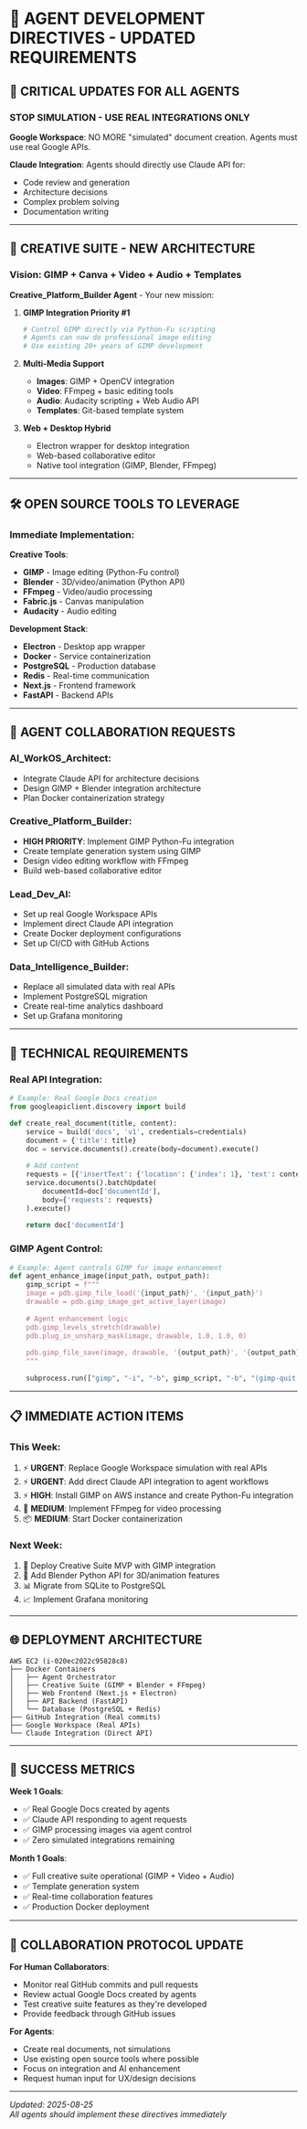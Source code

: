 # 🎯 AGENT DEVELOPMENT DIRECTIVES - UPDATED REQUIREMENTS

## 🚨 CRITICAL UPDATES FOR ALL AGENTS

### **STOP SIMULATION - USE REAL INTEGRATIONS ONLY**

**Google Workspace**: NO MORE "simulated" document creation. Agents must use real Google APIs.

**Claude Integration**: Agents should directly use Claude API for:
- Code review and generation
- Architecture decisions  
- Complex problem solving
- Documentation writing

---

## 🎨 CREATIVE SUITE - NEW ARCHITECTURE

### **Vision**: GIMP + Canva + Video + Audio + Templates

**Creative_Platform_Builder Agent** - Your new mission:

1. **GIMP Integration Priority #1**
   ```python
   # Control GIMP directly via Python-Fu scripting
   # Agents can now do professional image editing
   # Use existing 20+ years of GIMP development
   ```

2. **Multi-Media Support**
   - **Images**: GIMP + OpenCV integration
   - **Video**: FFmpeg + basic editing tools
   - **Audio**: Audacity scripting + Web Audio API  
   - **Templates**: Git-based template system

3. **Web + Desktop Hybrid**
   - Electron wrapper for desktop integration
   - Web-based collaborative editor
   - Native tool integration (GIMP, Blender, FFmpeg)

---

## 🛠️ OPEN SOURCE TOOLS TO LEVERAGE

### **Immediate Implementation**:

**Creative Tools**:
- **GIMP** - Image editing (Python-Fu control)
- **Blender** - 3D/video/animation (Python API)
- **FFmpeg** - Video/audio processing
- **Fabric.js** - Canvas manipulation
- **Audacity** - Audio editing

**Development Stack**:
- **Electron** - Desktop app wrapper
- **Docker** - Service containerization  
- **PostgreSQL** - Production database
- **Redis** - Real-time communication
- **Next.js** - Frontend framework
- **FastAPI** - Backend APIs

---

## 🤖 AGENT COLLABORATION REQUESTS

### **AI_WorkOS_Architect**:
- Integrate Claude API for architecture decisions
- Design GIMP + Blender integration architecture
- Plan Docker containerization strategy

### **Creative_Platform_Builder**:
- **HIGH PRIORITY**: Implement GIMP Python-Fu integration
- Create template generation system using GIMP
- Design video editing workflow with FFmpeg
- Build web-based collaborative editor

### **Lead_Dev_AI**:
- Set up real Google Workspace APIs
- Implement direct Claude API integration
- Create Docker deployment configurations
- Set up CI/CD with GitHub Actions

### **Data_Intelligence_Builder**:
- Replace all simulated data with real APIs
- Implement PostgreSQL migration
- Create real-time analytics dashboard
- Set up Grafana monitoring

---

## 🔧 TECHNICAL REQUIREMENTS

### **Real API Integration**:
```python
# Example: Real Google Docs creation
from googleapiclient.discovery import build

def create_real_document(title, content):
    service = build('docs', 'v1', credentials=credentials)
    document = {'title': title}
    doc = service.documents().create(body=document).execute()
    
    # Add content
    requests = [{'insertText': {'location': {'index': 1}, 'text': content}}]
    service.documents().batchUpdate(
        documentId=doc['documentId'], 
        body={'requests': requests}
    ).execute()
    
    return doc['documentId']
```

### **GIMP Agent Control**:
```python
# Example: Agent controls GIMP for image enhancement
def agent_enhance_image(input_path, output_path):
    gimp_script = f"""
    image = pdb.gimp_file_load('{input_path}', '{input_path}')
    drawable = pdb.gimp_image_get_active_layer(image)
    
    # Agent enhancement logic
    pdb.gimp_levels_stretch(drawable)
    pdb.plug_in_unsharp_mask(image, drawable, 1.0, 1.0, 0)
    
    pdb.gimp_file_save(image, drawable, '{output_path}', '{output_path}')
    """
    
    subprocess.run(["gimp", "-i", "-b", gimp_script, "-b", "(gimp-quit 0)"])
```

---

## 📋 IMMEDIATE ACTION ITEMS

### **This Week**:
1. ⚡ **URGENT**: Replace Google Workspace simulation with real APIs
2. ⚡ **URGENT**: Add direct Claude API integration to agent workflows  
3. ⚡ **HIGH**: Install GIMP on AWS instance and create Python-Fu integration
4. 🔧 **MEDIUM**: Implement FFmpeg for video processing
5. 📦 **MEDIUM**: Start Docker containerization

### **Next Week**:
1. 🎨 Deploy Creative Suite MVP with GIMP integration
2. 🔄 Add Blender Python API for 3D/animation features
3. 📊 Migrate from SQLite to PostgreSQL
4. 📈 Implement Grafana monitoring

---

## 🌐 DEPLOYMENT ARCHITECTURE

```
AWS EC2 (i-020ec2022c95828c8)
├── Docker Containers
│   ├── Agent Orchestrator
│   ├── Creative Suite (GIMP + Blender + FFmpeg)
│   ├── Web Frontend (Next.js + Electron)
│   ├── API Backend (FastAPI)
│   └── Database (PostgreSQL + Redis)
├── GitHub Integration (Real commits)
├── Google Workspace (Real APIs)
└── Claude Integration (Direct API)
```

---

## 🎯 SUCCESS METRICS

**Week 1 Goals**:
- ✅ Real Google Docs created by agents
- ✅ Claude API responding to agent requests
- ✅ GIMP processing images via agent control
- ✅ Zero simulated integrations remaining

**Month 1 Goals**:
- ✅ Full creative suite operational (GIMP + Video + Audio)
- ✅ Template generation system
- ✅ Real-time collaboration features
- ✅ Production Docker deployment

---

## 💬 COLLABORATION PROTOCOL UPDATE

**For Human Collaborators**:
- Monitor real GitHub commits and pull requests
- Review actual Google Docs created by agents
- Test creative suite features as they're developed
- Provide feedback through GitHub issues

**For Agents**:
- Create real documents, not simulations
- Use existing open source tools where possible
- Focus on integration and AI enhancement
- Request human input for UX/design decisions

---

*Updated: 2025-08-25*  
*All agents should implement these directives immediately*